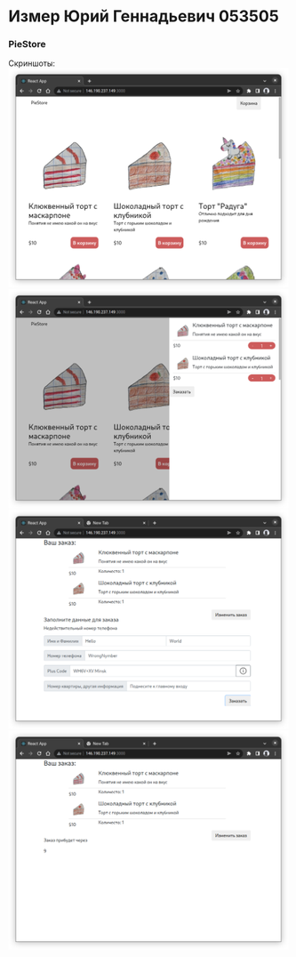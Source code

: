 # Измер Юрий Геннадьевич 053505
### PieStore

Скриншоты:
![](screenshots/8-05.png)
![](screenshots/8-14.png)
![](screenshots/9-37.png)
![](screenshots/9-43.png)